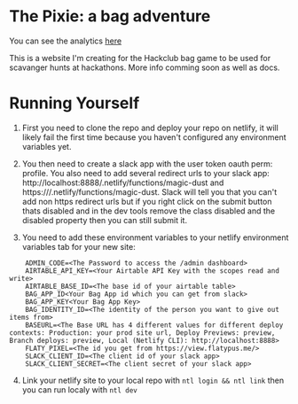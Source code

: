 # The Pixie: a bag adventure

You can see the analytics [here](https://view.flatypus.me/95aac8de-d3fd-4fa0-85d5-2a704ae53288)

This is a website I'm creating for the Hackclub bag game to be used for scavanger hunts at hackathons. More info comming soon as well as docs.

# Running Yourself

1. First you need to clone the repo and deploy your repo on netlify, it will likely fail the first time because you haven't configured any environment variables yet.

2. You then need to create a slack app with the user token oauth perm: profile. You also need to add several redirect urls to your slack app: http://localhost:8888/.netlify/functions/magic-dust and https://<your prod site url>/.netlify/functions/magic-dust. Slack will tell you that you can't add non https redirect urls but if you right click on the submit button thats disabled and in the dev tools remove the class disabled and the disabled property then you can still submit it.

3. You need to add these environment variables to your netlify environment variables tab for your new site:
```env
    ADMIN_CODE=<The Password to access the /admin dashboard>
    AIRTABLE_API_KEY=<Your Airtable API Key with the scopes read and write>
    AIRTABLE_BASE_ID=<The base id of your airtable table>
    BAG_APP_ID<Your Bag App id which you can get from slack>
    BAG_APP_KEY<Your Bag App Key>
    BAG_IDENTITY_ID=<The identity of the person you want to give out items from>
    BASEURL=<The Base URL has 4 different values for different deploy contexts: Production: your prod site url, Deploy Previews: preview, Branch deploys: preview, Local (Netlify CLI): http://localhost:8888>
    FLATY_PIXEL=<The id you get from https://view.flatypus.me/>
    SLACK_CLIENT_ID=<The client id of your slack app>
    SLACK_CLIENT_SECRET=<The client secret of your slack app>
```

4. Link your netlify site to your local repo with `ntl login && ntl link` then you can run localy with `ntl dev`